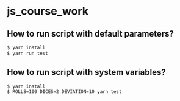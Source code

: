 # js_course_work
## How to run script with default parameters?
```bash
$ yarn install
$ yarn run test
```
## How to run script with system variables?
```bash
$ yarn install
$ ROLLS=100 DICES=2 DEVIATION=10 yarn test
```
